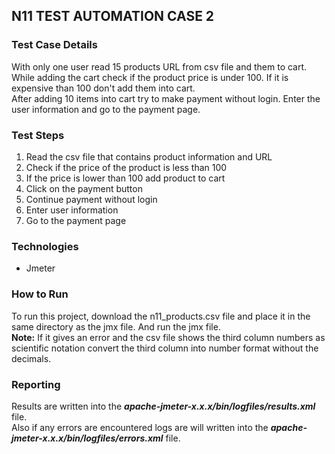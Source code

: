 ## **N11 TEST AUTOMATION CASE 2**
### **Test Case Details**
With only one user read 15 products URL from csv file and them to cart. While adding the cart check if the product price is under 100. If it is expensive than 100 don't add them into cart. </br>
After adding 10 items into cart try to make payment without login. Enter the user information and go to the payment page.
### **Test Steps**
1. Read the csv file that contains product information and URL
2. Check if the price of the product is less than 100
3. If the price is lower than 100 add product to cart
4. Click on the payment button
5. Continue payment without login
6. Enter user information
7. Go to the payment page

### **Technologies**
- Jmeter

### **How to Run**
To run this project, download the n11_products.csv file and place it in the same directory as the jmx file. And run the jmx file.</br>
**Note:** If it gives an error and the csv file shows the third column numbers as scientific notation convert the third column into number format without the decimals.

### **Reporting**
Results are written into the ***apache-jmeter-x.x.x/bin/logfiles/results.xml*** file.  </br>
Also if any errors are encountered logs are will written into the ***apache-jmeter-x.x.x/bin/logfiles/errors.xml*** file.


